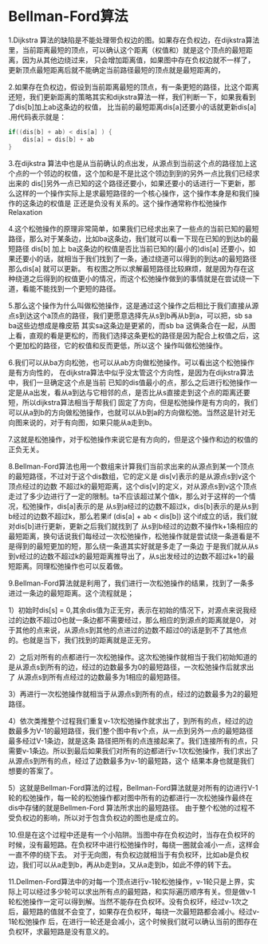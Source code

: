 # Bellman-Ford算法

1.Dijkstra 算法的缺陷是不能处理带负权边的图。如果存在负权边，在dijkstra算法里，当前距离最短的顶点，可以确认这个距离（权值和）就是这个顶点的最短距离，因为从其他边绕过来，
只会增加距离值，如果图中存在负权边就不一样了，更新顶点最短距离后就不能确定当前路径最短的顶点就是最短距离的，

2.如果存在负权边，假设到当前距离最短的顶点，有一条更短的路径，比这个距离还短，我们更新距离的策略其实和dijkstra算法一样，我们判断一下，如果我看到了dis[b]加上ab这条边的权值，
比当前的最短距离dis[a]还要小的话就更新dis[a] .用代码表示就是：
```java
if((dis[b] + ab) < dis[a] ) {
    dis[a] = dis[b] + ab
}
```

3.在dijkstra 算法中也是从当前确认的点出发，从源点到当前这个点的路径加上这个点的一个邻边的权值，这个加和是不是比这个领边到到的另外一点比我们已经求出来的
dis[]另外一点已知的这个路径还要小，如果还要小的话进行一下更新，那么这样的一个操作实际上是求最短路径的一个核心操作，这个操作本身是和我们操作的这条边的权值是
正还是负没有关系的。这个操作通常称作松弛操作 Relaxation 

4.这个松弛操作的原理非常简单，如果我们已经求出来了一些点的当前已知的最短路径，那么对于某条边，比如ba这条边，我们就可以看一下现在已知的到达b的最短路径
dis[b] 加上 ba这条边的权值是否比当前已知的(最小的)dis[a] 还要小，如果还要小的话，就相当于我们找到了一条，通过绕道可以得到的到达a的最短路径那么dis[a] 就可以更新。
有权图之所以求解最短路径比较麻烦，就是因为存在这种绕道之后得到的权值更小的情况，而这个松弛操作做到的事情就是在尝试绕一下道，看能不能找到一个更短的路径。

5.那么这个操作为什么叫做松弛操作，这是通过这个操作之后相比于我们直接从源点s到达这个a顶点的路径，我们更愿意选择先从s到b再从b到a，可以把，sb sa ba这些边想成是橡皮筋
其实sa这条边是更紧的，而sb ba 这俩条合在一起，从图上看，直观的看是更松的，而我们选择这条更松的路径是因为配合上权值之后，这个更加松的路径，它的权值和反而更低，所以这个
操作叫做松弛操作。

6.我们可以从ba方向松弛，也可以从ab方向做松弛操作。可以看出这个松弛操作是有方向性的， 在dijkstra算法中似乎没太管这个方向性，是因为在dijkstra算法中，我们一旦确定这个点是当前
已知的dis值最小的点，那么之后进行松弛操作一定是从a出发，看从a到达与它相邻的点，是否比从s直接走到这个点的距离还要短，所以dijkstra算法相当于帮我们
固定了方向，但是松弛操作是有方向的，我们可以从a到b的方向做松弛操作，也就可以从b到a的方向做松弛。当然这是针对无向图来说的，对于有向图，如果只能从a走到b。

7.这就是松弛操作，对于松弛操作来说它是有方向的，但是这个操作和边的权值的正负无关。 

8.Bellman-Ford算法也用一个数组来计算我们当前求出来的从源点到某一个顶点的最短路径，不过对于这个dis数组，它的定义是 dis[v]表示的是从源点s到v这个顶点经过的边数
不超过k的最短距离，这个dis[v]的定义，对从源点s到v这个顶点走过了多少边进行了一定的限制。ta不应该超过某个值k，那么对于这样的一个情况，松弛操作，dis[a]表示的是
从s到a经过的边数不超过k，dis[b]表示的是从s到b经过的边数不超过k，那么若果if (dis[a] + ab < dis[b]) 这个if成立的话，我们就对dis[b]进行更新，更新之后我们就找到了
从s到b经过的边数不操作k+1条相应的最短距离，换句话说我们每经过一次松弛操作，松弛操作就是尝试绕一条道看是不是得到的最短更加的短，那么绕一条道其实好就是多走了一条边
于是我们就从从s到v经过的边数不超过k的最短距离推导出了，从s出发经过的边数不超过k+1的最短距离。同理松弛操作也可以反着做。

9.Bellman-Ford算法就是利用了，我们进行一次松弛操作的结果，找到了一条多进过一条边的最短距离。这个流程就是；

1）初始时dis[s] = 0,其余dis值为正无穷，表示在初始的情况下，对源点来说我经过的边数不超过0也就一条边都不需要经过，那么相应的到源点的距离就是0，
对于其他的点来说，从源点s到其他的点进过的边数不超过0的话是到不了其他点的。也就是当下，我们找到的距离就是正无穷。

2）之后对所有的点都进行一次松弛操作。这次松弛操作就相当于我们初始知道的是从源点s到所有的边，经过的边数最多为0的最短路径，一次松弛操作后就求出了
从源点s到所有点经过的边数最多为1相应的最短路径。

3）再进行一次松弛操作就相当于从源点s到所有的点，经过的边数最多为2的最短路径。

4）依次类推整个过程我们重复v-1次松弛操作就求出了，到所有的点，经过的边数最多为V-1的最短路径，我们整个图中有v个点，从一点到另外一点的最短路径最多经过V-1条边，就是这条
路径把所有的点连接起来了。我们连接所有的点，只需要v-1条边。所以到最后如果我们对所有的边都进行v-1次松弛操作，我们求出了从源点s到所有的点，经过了边数最多为v-1的最短路，这个
结果本身也就是我们想要的答案了。

5）这就是Bellman-Ford算法的过程，Bellman-Ford算法就是对所有的边进行V-1轮的松弛操作，每一轮的松弛操作都对图中所有的边都进行一次松弛操作最终在dis中存储的就是Bellmen-Ford
算法所求出的最短路径。 由于整个松弛的过程不受负权边的影响，所以对于包含负权边的图也是成立的。

10.但是在这个过程中还是有一个小陷阱。当图中存在负权边时，当存在负权环的时候，没有最短路。在负权环中进行松弛操作时，每绕一圈就会减小一点，这样会一直不停的绕下去。
对于无向图，有负权边就相当于有负权环，比如ab是负权边，我们可以从a走到b，再从b走到a，又从a走到b，如此不停的转下去。

11.Dellmen-Ford算法中的对每一个顶点进行v-1轮松弛操作，v-1轮只是上界，实际上可以经过多少轮可以求出所有点的最短路，和实际遍历顺序有关。但是做v-1
轮松弛操作一定可以得到解。当然不能存在负权环。没有负权环，经过v-1次之后，最短路的值就不会变了，如果存在负权环，每绕一次最短路都会减小。经过v-1轮松弛操作
后，在进行一轮还是会减小，这个时候我们就可以确认当前的图存在负权环，求最短路是没有意义的。

